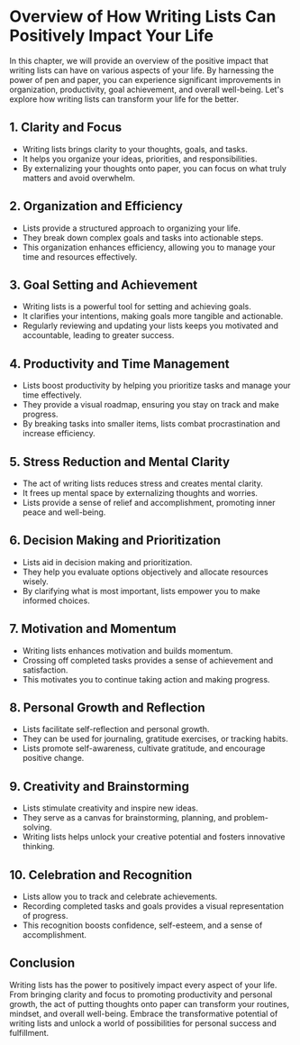 Overview of How Writing Lists Can Positively Impact Your Life
=========================================================================

In this chapter, we will provide an overview of the positive impact that writing lists can have on various aspects of your life. By harnessing the power of pen and paper, you can experience significant improvements in organization, productivity, goal achievement, and overall well-being. Let's explore how writing lists can transform your life for the better.

**1. Clarity and Focus**
------------------------

* Writing lists brings clarity to your thoughts, goals, and tasks.
* It helps you organize your ideas, priorities, and responsibilities.
* By externalizing your thoughts onto paper, you can focus on what truly matters and avoid overwhelm.

**2. Organization and Efficiency**
----------------------------------

* Lists provide a structured approach to organizing your life.
* They break down complex goals and tasks into actionable steps.
* This organization enhances efficiency, allowing you to manage your time and resources effectively.

**3. Goal Setting and Achievement**
-----------------------------------

* Writing lists is a powerful tool for setting and achieving goals.
* It clarifies your intentions, making goals more tangible and actionable.
* Regularly reviewing and updating your lists keeps you motivated and accountable, leading to greater success.

**4. Productivity and Time Management**
---------------------------------------

* Lists boost productivity by helping you prioritize tasks and manage your time effectively.
* They provide a visual roadmap, ensuring you stay on track and make progress.
* By breaking tasks into smaller items, lists combat procrastination and increase efficiency.

**5. Stress Reduction and Mental Clarity**
------------------------------------------

* The act of writing lists reduces stress and creates mental clarity.
* It frees up mental space by externalizing thoughts and worries.
* Lists provide a sense of relief and accomplishment, promoting inner peace and well-being.

**6. Decision Making and Prioritization**
-----------------------------------------

* Lists aid in decision making and prioritization.
* They help you evaluate options objectively and allocate resources wisely.
* By clarifying what is most important, lists empower you to make informed choices.

**7. Motivation and Momentum**
------------------------------

* Writing lists enhances motivation and builds momentum.
* Crossing off completed tasks provides a sense of achievement and satisfaction.
* This motivates you to continue taking action and making progress.

**8. Personal Growth and Reflection**
-------------------------------------

* Lists facilitate self-reflection and personal growth.
* They can be used for journaling, gratitude exercises, or tracking habits.
* Lists promote self-awareness, cultivate gratitude, and encourage positive change.

**9. Creativity and Brainstorming**
-----------------------------------

* Lists stimulate creativity and inspire new ideas.
* They serve as a canvas for brainstorming, planning, and problem-solving.
* Writing lists helps unlock your creative potential and fosters innovative thinking.

**10. Celebration and Recognition**
-----------------------------------

* Lists allow you to track and celebrate achievements.
* Recording completed tasks and goals provides a visual representation of progress.
* This recognition boosts confidence, self-esteem, and a sense of accomplishment.

**Conclusion**
--------------

Writing lists has the power to positively impact every aspect of your life. From bringing clarity and focus to promoting productivity and personal growth, the act of putting thoughts onto paper can transform your routines, mindset, and overall well-being. Embrace the transformative potential of writing lists and unlock a world of possibilities for personal success and fulfillment.
